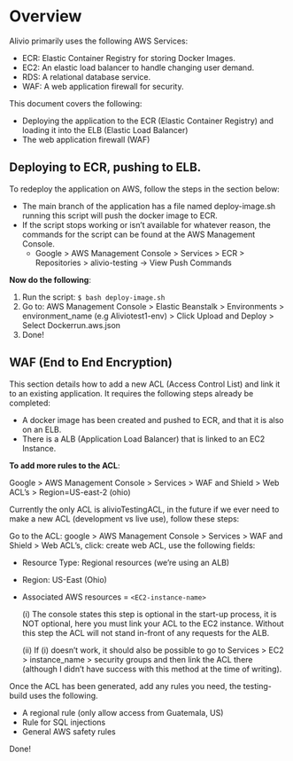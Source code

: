 # Overview

Alivio primarily uses the following AWS Services: 

- ECR: Elastic Container Registry for storing Docker Images. 
- EC2: An elastic load balancer to handle changing user demand. 
- RDS: A relational database service.
- WAF: A web application firewall for security. 

This document covers the following: 

- Deploying the application to the ECR (Elastic Container Registry) and loading it into the ELB (Elastic Load Balancer) 
- The web application firewall (WAF) 

## Deploying to ECR, pushing to ELB. 

To redeploy the application on AWS, follow the steps in the section below: 

- The main branch of the application has a file named deploy-image.sh running this script will push the docker image to ECR. 
- If the script stops working or isn’t available for whatever reason, the commands for the script can be found at the AWS Management Console. 
    - Google > AWS Management Console > Services > ECR > Repositories > alivio-testing -> View Push Commands 

**Now do the following**: 

1. Run the script: `$ bash deploy-image.sh`
2. Go to: AWS Management Console > Elastic Beanstalk > Environments > environment_name (e.g Aliviotest1-env)  > Click Upload and Deploy > Select Dockerrun.aws.json 
3. Done! 

## WAF (End to End Encryption) 

This section details how to add a new ACL (Access Control List) and link it to an existing application. It requires the following steps already be completed: 

- A docker image has been created and pushed to ECR, and that it is also on an ELB.
- There is a ALB (Application Load Balancer) that is linked to an EC2 Instance. 

**To add more rules to the ACL**:

Google > AWS Management Console > Services > WAF and Shield > Web ACL’s > Region=US-east-2 (ohio) 

Currently the only ACL is alivioTestingACL, in the future if we ever need to make a new ACL (development vs live use), follow these steps: 

Go to the ACL: google > AWS Management Console > Services > WAF and Shield > Web ACL’s, click: create web ACL, use the following fields: 

- Resource Type: Regional resources (we’re using an ALB) 
- Region: US-East (Ohio) 
- Associated AWS resources = `<EC2-instance-name>` 

    (i) The console states this step is optional in the start-up process, it is NOT optional, here you must link your ACL to the EC2 instance. Without this step the ACL will not stand in-front of any requests for the ALB. 

    (ii) If (i) doesn’t work, it should also be possible to go to Services > EC2 > instance_name > security groups and then link the ACL there (although I didn’t have success with this method at the time of writing). 

Once the ACL has been generated, add any rules you need, the testing-build uses the following. 

- A regional rule (only allow access from Guatemala, US) 
- Rule for SQL injections 
- General AWS safety rules 

Done!
